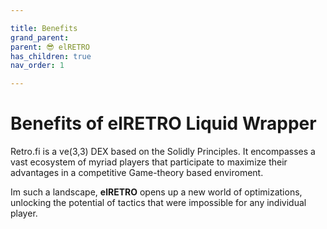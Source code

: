 ```yaml
---

title: Benefits
grand_parent:
parent: 😎 elRETRO
has_children: true
nav_order: 1

---
```


# Benefits of elRETRO Liquid Wrapper
Retro.fi is a ve(3,3) DEX based on the Solidly Principles. It encompasses a vast ecosystem of myriad players that participate to maximize their advantages in a competitive Game-theory based enviroment.

Im such a landscape, **elRETRO** opens up a new world of optimizations, unlocking the potential of tactics that were impossible for any individual player.


